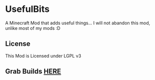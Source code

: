 UsefulBits
==========

A Minecraft Mod that adds useful things... I will not abandon this mod, unlike most of my mods :D

License
---------
This Mod is Licensed under LGPL v3


Grab Builds [HERE](https://github.com/ViolentMod/Builds/tree/master/UsefulBits)
-------------------------------------------------------------------------------
